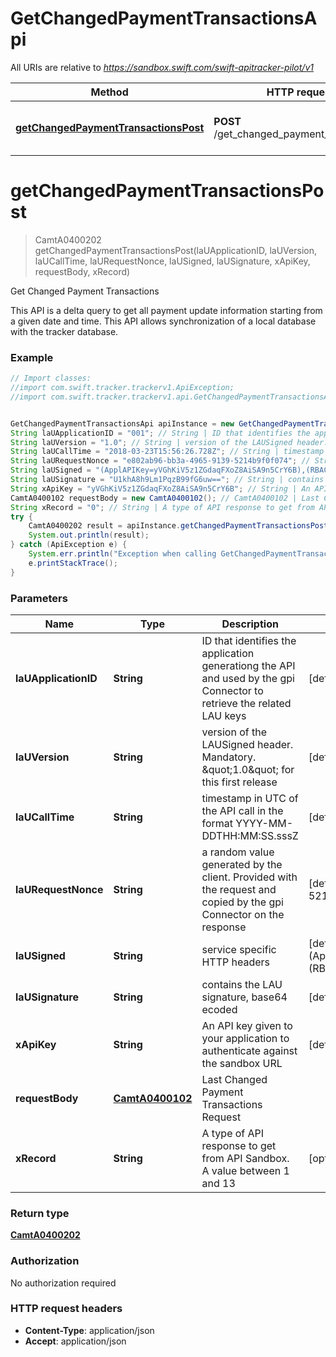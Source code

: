 # GetChangedPaymentTransactionsApi

All URIs are relative to *https://sandbox.swift.com/swift-apitracker-pilot/v1*

Method | HTTP request | Description
------------- | ------------- | -------------
[**getChangedPaymentTransactionsPost**](GetChangedPaymentTransactionsApi.md#getChangedPaymentTransactionsPost) | **POST** /get_changed_payment_transactions | Get Changed Payment Transactions


<a name="getChangedPaymentTransactionsPost"></a>
# **getChangedPaymentTransactionsPost**
> CamtA0400202 getChangedPaymentTransactionsPost(laUApplicationID, laUVersion, laUCallTime, laURequestNonce, laUSigned, laUSignature, xApiKey, requestBody, xRecord)

Get Changed Payment Transactions

This API is a delta query to get all payment update information starting from a given date and time. This API allows synchronization of a local database with the tracker database.

### Example
```java
// Import classes:
//import com.swift.tracker.trackerv1.ApiException;
//import com.swift.tracker.trackerv1.api.GetChangedPaymentTransactionsApi;


GetChangedPaymentTransactionsApi apiInstance = new GetChangedPaymentTransactionsApi();
String laUApplicationID = "001"; // String | ID that identifies the application generationg the API and used by the gpi Connector to retrieve the related LAU keys
String laUVersion = "1.0"; // String | version of the LAUSigned header. Mandatory. \"1.0\" for this first release
String laUCallTime = "2018-03-23T15:56:26.728Z"; // String | timestamp in UTC of the API call in the format YYYY-MM-DDTHH:MM:SS.sssZ
String laURequestNonce = "e802ab96-bb3a-4965-9139-5214b9f0f074"; // String | a random value generated by the client. Provided with the request and copied by the gpi Connector on the response
String laUSigned = "(ApplAPIKey=yVGhKiV5z1ZGdaqFXoZ8AiSA9n5CrY6B),(RBACRole=[FullViewer/Scope/cclabeb0])"; // String | service specific HTTP headers
String laUSignature = "U1khA8h9Lm1PqzB99fG6uw=="; // String | contains the LAU signature, base64 ecoded
String xApiKey = "yVGhKiV5z1ZGdaqFXoZ8AiSA9n5CrY6B"; // String | An API key given to your application to authenticate against the sandbox URL
CamtA0400102 requestBody = new CamtA0400102(); // CamtA0400102 | Last Changed Payment Transactions Request
String xRecord = "0"; // String | A type of API response to get from API Sandbox. A value between 1 and 13
try {
    CamtA0400202 result = apiInstance.getChangedPaymentTransactionsPost(laUApplicationID, laUVersion, laUCallTime, laURequestNonce, laUSigned, laUSignature, xApiKey, requestBody, xRecord);
    System.out.println(result);
} catch (ApiException e) {
    System.err.println("Exception when calling GetChangedPaymentTransactionsApi#getChangedPaymentTransactionsPost");
    e.printStackTrace();
}
```

### Parameters

Name | Type | Description  | Notes
------------- | ------------- | ------------- | -------------
 **laUApplicationID** | **String**| ID that identifies the application generationg the API and used by the gpi Connector to retrieve the related LAU keys | [default to 001]
 **laUVersion** | **String**| version of the LAUSigned header. Mandatory. \&quot;1.0\&quot; for this first release | [default to 1.0]
 **laUCallTime** | **String**| timestamp in UTC of the API call in the format YYYY-MM-DDTHH:MM:SS.sssZ | [default to 2018-03-23T15:56:26.728Z]
 **laURequestNonce** | **String**| a random value generated by the client. Provided with the request and copied by the gpi Connector on the response | [default to e802ab96-bb3a-4965-9139-5214b9f0f074]
 **laUSigned** | **String**| service specific HTTP headers | [default to (ApplAPIKey&#x3D;yVGhKiV5z1ZGdaqFXoZ8AiSA9n5CrY6B),(RBACRole&#x3D;[FullViewer/Scope/cclabeb0])]
 **laUSignature** | **String**| contains the LAU signature, base64 ecoded | [default to U1khA8h9Lm1PqzB99fG6uw&#x3D;&#x3D;]
 **xApiKey** | **String**| An API key given to your application to authenticate against the sandbox URL | [default to yVGhKiV5z1ZGdaqFXoZ8AiSA9n5CrY6B]
 **requestBody** | [**CamtA0400102**](CamtA0400102.md)| Last Changed Payment Transactions Request |
 **xRecord** | **String**| A type of API response to get from API Sandbox. A value between 1 and 13 | [optional] [default to 0]

### Return type

[**CamtA0400202**](CamtA0400202.md)

### Authorization

No authorization required

### HTTP request headers

 - **Content-Type**: application/json
 - **Accept**: application/json

